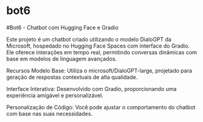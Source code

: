 # bot6
#Bot6 - Chatbot com Hugging Face e Gradio

Este projeto é um chatbot criado utilizando o modelo DialoGPT da Microsoft, hospedado no Hugging Face Spaces com interface do Gradio. Ele oferece interações em tempo real, permitindo conversas dinâmicas com base em modelos de linguagem avançados.

Recursos
Modelo Base: Utiliza o microsoft/DialoGPT-large, projetado para geração de respostas contextuais de alta qualidade.

Interface Interativa: Desenvolvido com Gradio, proporcionando uma experiência amigável e personalizável.

Personalização de Código: Você pode ajustar o comportamento do chatbot com base nas suas necessidades.
